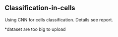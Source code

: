 Classification-in-cells
---
Using CNN for cells classification. Details see report.

*dataset are too big to upload
